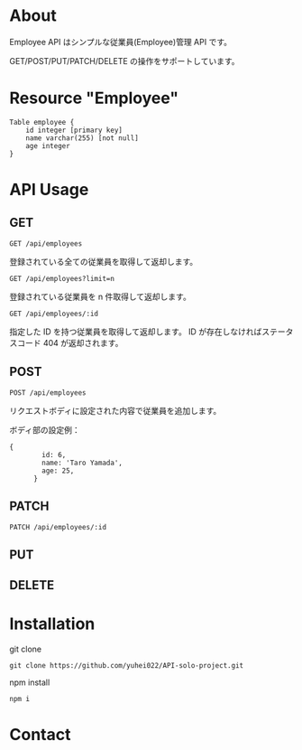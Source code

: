 # About

Employee API はシンプルな従業員(Employee)管理 API です。

GET/POST/PUT/PATCH/DELETE の操作をサポートしています。

# Resource "Employee"

```
Table employee {
    id integer [primary key]
    name varchar(255) [not null]
    age integer
}
```

# API Usage

## GET

```
GET /api/employees
```

登録されている全ての従業員を取得して返却します。

```
GET /api/employees?limit=n
```

登録されている従業員を n 件取得して返却します。

```
GET /api/employees/:id
```

指定した ID を持つ従業員を取得して返却します。
ID が存在しなければステータスコード 404 が返却されます。

## POST

```
POST /api/employees
```

リクエストボディに設定された内容で従業員を追加します。

ボディ部の設定例：

```
{
        id: 6,
        name: 'Taro Yamada',
        age: 25,
      }
```

## PATCH

```
PATCH /api/employees/:id
```

## PUT

## DELETE

# Installation

git clone

```
git clone https://github.com/yuhei022/API-solo-project.git
```

npm install

```
npm i
```

# Contact
